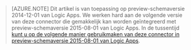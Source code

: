 > [AZURE.NOTE] Dit artikel is van toepassing op preview-schemaversie 2014-12-01 van Logic Apps. We werken hard aan de volgende versie van deze connector die gemakkelijk kan worden geïntegreerd met preview-schemaversie 2015-08-01 van Logic Apps. In de tussentijd [kunt u op de volgende manier gebruikmaken van deze connector in preview-schemaversie 2015-08-01 van Logic Apps](https://blogs.msdn.microsoft.com/logicapps/2016/02/25/accessing-v1-apis-and-biztalk-apis-from-logic-apps/). 


<!--HONumber=Aug16_HO4-->


